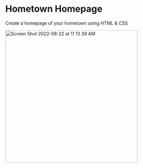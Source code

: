 # Hometown Homepage

Create a homepage of your hometown using HTML & CSS

<img width="414" alt="Screen Shot 2022-08-22 at 11 13 39 AM" src="https://user-images.githubusercontent.com/89321676/185980265-2040ae26-8b60-48af-ac0f-9f3ea39f58a1.png">

